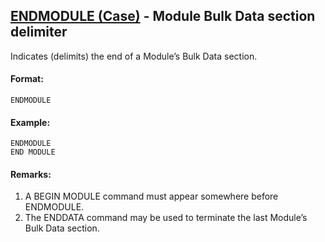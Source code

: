 ## [ENDMODULE (Case)](https://nexus.hexagon.com/documentationcenter/bundle/MSC_Nastran_2022.4/page/Nastran_Combined_Book/qrg/casecontrol4a/TOC.ENDMODULE.Case.xhtml) - Module Bulk Data section delimiter

Indicates (delimits) the end of a Module’s Bulk Data section.

#### Format:

```nastran
ENDMODULE
```

#### Example:

```nastran
ENDMODULE
END MODULE
```

#### Remarks:

1. A BEGIN MODULE command must appear somewhere before ENDMODULE.
2. The ENDDATA command may be used to terminate the last Module’s Bulk Data section.
